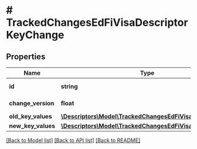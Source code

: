 # # TrackedChangesEdFiVisaDescriptorKeyChange

## Properties

Name | Type | Description | Notes
------------ | ------------- | ------------- | -------------
**id** | **string** | Resource identifier | [optional]
**change_version** | **float** | Change version | [optional]
**old_key_values** | [**\Descriptors\Model\TrackedChangesEdFiVisaDescriptorKey**](TrackedChangesEdFiVisaDescriptorKey.md) |  | [optional]
**new_key_values** | [**\Descriptors\Model\TrackedChangesEdFiVisaDescriptorKey**](TrackedChangesEdFiVisaDescriptorKey.md) |  | [optional]

[[Back to Model list]](../../README.md#models) [[Back to API list]](../../README.md#endpoints) [[Back to README]](../../README.md)
